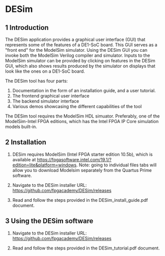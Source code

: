 # DESim

## 1 Introduction
The DESim application provides a graphical user interface (GUI) that represents some of the features of a DE1-SoC board. This GUI serves as a "front end" for the ModelSim simulator. Using the DESim GUI you can invoke both the ModelSim Verilog compiler and simulator. Inputs to the ModelSim simulator can be provided by clicking on features in the DESim GUI, which also shows results produced by the simulator on displays that look like the ones on a DE1-SoC board.

The DESim tool has four parts:
1) Documentation in the form of an installation guide, and a user tutorial. 
2) The frontend graphical user interface
3) The backend simulator interface
4) Various demos showcasing the different capabilities of the tool

The DESim tool requires the ModelSim HDL simuator. Preferably, one of the ModelSim-Intel FPGA editions, which has the Intel FPGA IP Core simulation models built-in.

## 2 Installation
1. DESim requires ModelSim (Intel FPGA starter edition 10.5b), which is available at https://fpgasoftware.intel.com/19.1/?edition=lite&platform=windows. Note: going to individual files tabs will allow you to download Modelsim separately from the Quartus Prime software.

2. Navigate to the DESim installer URL: https://github.com/fpgacademy/DESim/releases 

3. Read and follow the steps provided in the DESim_install_guide.pdf document.   

## 3 Using the DESim software
1. Navigate to the DESim installer URL: https://github.com/fpgacademy/DESim/releases 

2. Read and follow the steps provided in the DESim_tutorial.pdf document.   
